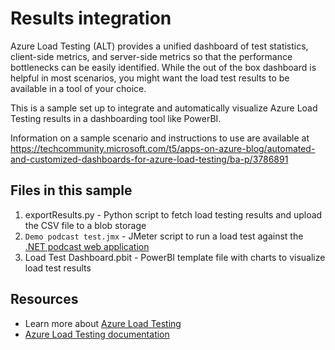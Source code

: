 # Results integration

Azure Load Testing (ALT) provides a unified dashboard of test statistics, client-side metrics, and server-side metrics so that the performance bottlenecks can be easily identified. While the out of the box dashboard is helpful in most scenarios, you might want the load test results to be available in a tool of your choice. 

This is a sample set up to integrate and automatically visualize Azure Load Testing results in a dashboarding tool like PowerBI. 

Information on a sample scenario and instructions to use are available at https://techcommunity.microsoft.com/t5/apps-on-azure-blog/automated-and-customized-dashboards-for-azure-load-testing/ba-p/3786891 

## Files in this sample

1. exportResults.py - Python script to fetch load testing results and upload the CSV file to a blob storage
2. `Demo podcast test.jmx` - JMeter script to run a load test against the [.NET podcast web application](https://github.com/Azure-Samples/azure-load-testing-samples/)
3. Load Test Dashboard.pbit - PowerBI template file with charts to visualize load test results

## Resources

- Learn more about [Azure Load Testing](https://aka.ms/malt)
- [Azure Load Testing documentation](https://aka.ms/malt-docs)